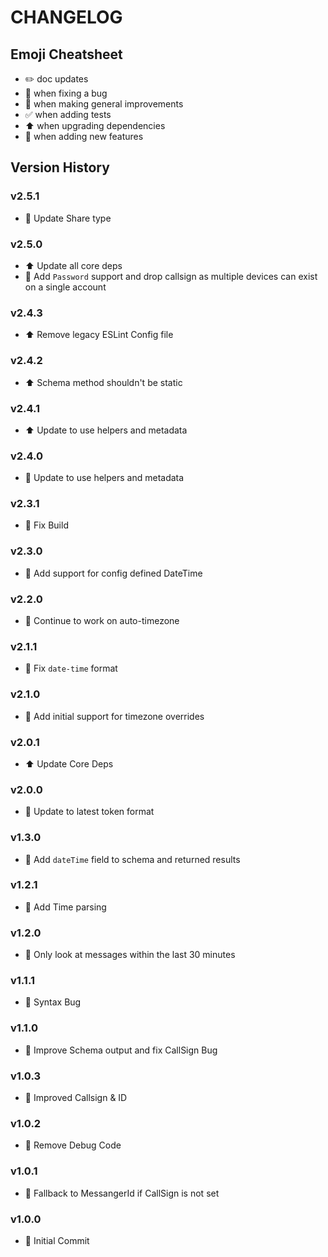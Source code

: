 # CHANGELOG

## Emoji Cheatsheet
- :pencil2: doc updates
- :bug: when fixing a bug
- :rocket: when making general improvements
- :white_check_mark: when adding tests
- :arrow_up: when upgrading dependencies
- :tada: when adding new features

## Version History

### v2.5.1

- :bug: Update Share type

### v2.5.0

- :arrow_up: Update all core deps
- :tada: Add `Password` support and drop callsign as multiple devices can exist on a single account

### v2.4.3

- :arrow_up: Remove legacy ESLint Config file

### v2.4.2

- :arrow_up: Schema method shouldn't be static

### v2.4.1

- :arrow_up: Update to use helpers and metadata

### v2.4.0

- :rocket: Update to use helpers and metadata

### v2.3.1

- :bug: Fix Build

### v2.3.0

- :rocket: Add support for config defined DateTime

### v2.2.0

- :rocket: Continue to work on auto-timezone 

### v2.1.1

- :rocket: Fix `date-time` format

### v2.1.0

- :rocket: Add initial support for timezone overrides

### v2.0.1

- :arrow_up: Update Core Deps

### v2.0.0

- :rocket: Update to latest token format

### v1.3.0

- :tada: Add `dateTime` field to schema and returned results

### v1.2.1

- :bug: Add Time parsing

### v1.2.0

- :rocket: Only look at messages within the last 30 minutes

### v1.1.1

- :bug: Syntax Bug

### v1.1.0

- :tada: Improve Schema output and fix CallSign Bug

### v1.0.3

- :bug: Improved Callsign & ID

### v1.0.2

- :bug: Remove Debug Code

### v1.0.1

- :bug: Fallback to MessangerId if CallSign is not set

### v1.0.0

- :tada: Initial Commit
